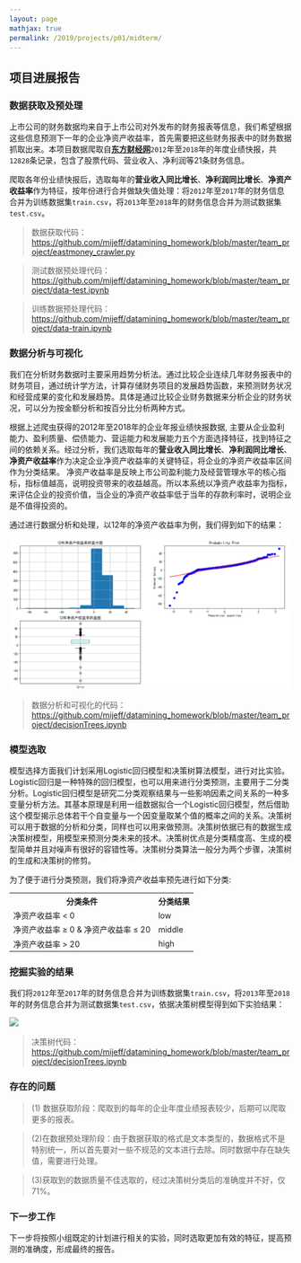 ```yaml
---
layout: page
mathjax: true
permalink: /2019/projects/p01/midterm/
---
```


## 项目进展报告

### 数据获取及预处理

上市公司的财务数据均来自于上市公司对外发布的财务报表等信息，我们希望根据这些信息预测下一年的企业净资产收益率，首先需要把这些财务报表中的财务数据抓取出来。本项目数据爬取自[**东方财经网**](http://data.eastmoney.com/bbsj/201812/yjkb/13.html)`2012`年至`2018`年的年度业绩快报，共`12828`条记录，包含了股票代码、营业收入、净利润等21条财务信息。

爬取各年份业绩快报后，选取每年的**营业收入同比增长**、**净利润同比增长**、**净资产收益率**作为特征，按年份进行合并做缺失值处理：将`2012`年至`2017`年的财务信息合并为训练数据集`train.csv`，将`2013`年至`2018`年的财务信息合并为测试数据集`test.csv`。

> 数据获取代码：https://github.com/mijeff/datamining_homework/blob/master/team_project/eastmoney_crawler.py

> 测试数据预处理代码：https://github.com/mijeff/datamining_homework/blob/master/team_project/data-test.ipynb

> 训练数据预处理代码：https://github.com/mijeff/datamining_homework/blob/master/team_project/data-train.ipynb

### 数据分析与可视化

我们在分析财务数据时主要采用趋势分析法。通过比较企业连续几年财务报表中的财务项目，通过统计学方法，计算存储财务项目的发展趋势函数，来预测财务状况和经营成果的变化和发展趋势。具体是通过比较企业财务数据来分析企业的财务状况，可以分为按金额分析和按百分比分析两种方式。

根据上述爬虫获得的2012年至2018年的企业年报业绩快报数据, 主要从企业盈利能力、盈利质量、偿债能力、营运能力和发展能力五个方面选择特征，找到特征之间的依赖关系。经过分析，我们选取每年的**营业收入同比增长**、**净利润同比增长**、**净资产收益率**作为决定企业净资产收益率的关键特征，将企业的净资产收益率区间作为分类结果。
净资产收益率是反映上市公司盈利能力及经营管理水平的核心指标，指标值越高，说明投资带来的收益越高。所以本系统以净资产收益率为指标，来评估企业的投资价值，当企业的净资产收益率低于当年的存款利率时，说明企业是不值得投资的。

通过进行数据分析和处理，以12年的净资产收益率为例，我们得到如下的结果：

<img src="imgs/data_processing.png">

> 数据分析和可视化的代码：https://github.com/mijeff/datamining_homework/blob/master/team_project/decisionTrees.ipynb

### 模型选取

模型选择方面我们计划采用Logistic回归模型和决策树算法模型，进行对比实验。Logistic回归是一种特殊的回归模型，也可以用来进行分类预测，主要用于二分类分析。Logistic回归模型是研究二分类观察结果与一些影响因素之间关系的一种多变量分析方法。其基本原理是利用一组数据拟合一个Logistic回归模型，然后借助这个模型揭示总体若干个自变量与一个因变量取某个值的概率之间的关系。决策树可以用于数据的分析和分类，同样也可以用来做预测。决策树依据已有的数据生成决策树模型，用模型来预测分类未来的技术。决策树优点是分类精度高、生成的模型简单并且对噪声有很好的容错性等。决策树分类算法一般分为两个步骤，决策树的生成和决策树的修剪。

为了便于进行分类预测，我们将净资产收益率预先进行如下分类:
<table>
    <tr>
        <th>分类条件</th>
        <th>分类结果</th>
    </tr>
    <tr>
        <td>净资产收益率 &lt; 0</td>
        <td>low</td>
    </tr>
    <tr>
        <td>净资产收益率 &ge; 0 & 净资产收益率 &le; 20 </td>
        <td>middle</td>
    </tr>
    <tr>
        <td>净资产收益率 &gt; 20 </td>
        <td>high</td>
    </tr>
</table>

### 挖掘实验的结果

我们将`2012`年至`2017`年的财务信息合并为训练数据集`train.csv`，将`2013`年至`2018`年的财务信息合并为测试数据集`test.csv`，依据决策树模型得到如下实验结果：

<img src="imgs/decision_tree2.jpg">

> 决策树代码：https://github.com/mijeff/datamining_homework/blob/master/team_project/decisionTrees.ipynb

### 存在的问题

> (1) 数据获取阶段：爬取到的每年的企业年度业绩报表较少，后期可以爬取更多的报表。

> (2)在数据预处理阶段：由于数据获取的格式是文本类型的，数据格式不是特别统一，所以首先要对一些不规范的文本进行去除。同时数据中存在缺失值，需要进行处理。

> (3)获取到的数据质量不佳选取的，经过决策树分类后的准确度并不好，仅71%。

### 下一步工作

下一步将按照小组既定的计划进行相关的实验，同时选取更加有效的特征，提高预测的准确度，形成最终的报告。
